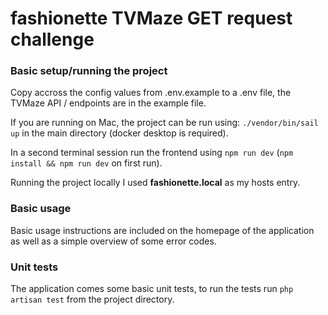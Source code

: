 # fashionette TVMaze GET request challenge

### Basic setup/running the project

Copy accross the config values from .env.example to a .env file, the TVMaze API / endpoints are in the example file.

If you are running on Mac, the project can be run using: `./vendor/bin/sail up` in the main directory (docker desktop is required).

In a second terminal session run the frontend using `npm run dev` (`npm install && npm run dev` on first run).

Running the project locally I used **fashionette.local** as my hosts entry.

### Basic usage
Basic usage instructions are included on the homepage of the application as well as a simple overview of some error codes.

### Unit tests
The application comes some basic unit tests, to run the tests run `php artisan test` from the project directory.
